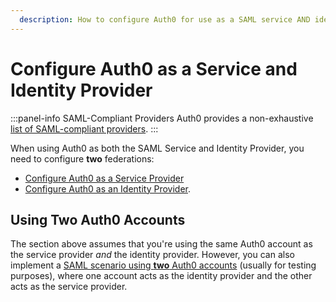 ```yaml
---
  description: How to configure Auth0 for use as a SAML service AND identity provider
---
```


# Configure Auth0 as a Service and Identity Provider

:::panel-info SAML-Compliant Providers
Auth0 provides a non-exhaustive [list of SAML-compliant providers](/samlp-providers).
:::

When using Auth0 as both the SAML Service and Identity Provider, you need to configure **two** federations:

* [Configure Auth0 as a Service Provider](/saml-configuration/auth0-as-identity-provider)
* [Configure Auth0 as an Identity Provider](/saml-configuration/auth0-as-service-provider).

## Using Two Auth0 Accounts

The section above assumes that you're using the same Auth0 account as the service provider *and* the identity provider. However, you can also implement a [SAML scenario using **two** Auth0 accounts](/samlsso-auth0-to-auth0) (usually for testing purposes), where one account acts as the identity provider and the other acts as the service provider.
